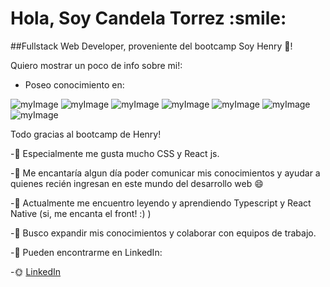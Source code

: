<h1> Hola, Soy Candela Torrez :smile: </h1>

##Fullstack Web Developer, proveniente del bootcamp Soy Henry :yellow_heart:! 


Quiero mostrar un poco de info sobre mi!:

- Poseo conocimiento en: 

![myImage](https://user-images.githubusercontent.com/67989505/179308496-f42a7fc5-d979-4642-aaef-332187f91d33.png)
![myImage](https://user-images.githubusercontent.com/67989505/179308531-db87dd63-ff09-47b9-850a-9e91bcf95efd.png)
![myImage](https://user-images.githubusercontent.com/67989505/179308510-f19ba6f1-7ea3-4e58-9c69-34d598438740.png)
![myImage](https://user-images.githubusercontent.com/67989505/179308514-d4e76da3-6e5d-4d78-9a47-34fc9e00c2b2.png)
![myImage](https://user-images.githubusercontent.com/67989505/179308538-6d89ac67-0525-4337-91e0-758c6a08b336.png)
![myImage](https://user-images.githubusercontent.com/67989505/179308544-bf7fd3b4-5789-48a6-8a97-4ffa6b34a42c.png)
![myImage](https://user-images.githubusercontent.com/67989505/179308549-ea733cd5-3dd5-40cd-9672-157847157840.png)

Todo gracias al bootcamp de Henry!

-:star2: Especialmente me gusta mucho CSS y React js.

-:star2: Me encantaría algun día poder comunicar mis conocimientos y ayudar a quienes recién ingresan en este mundo del desarrollo web :smile:

-:star2: Actualmente me encuentro leyendo y aprendiendo Typescript y React Native (si, me encanta el front! :) )

-:star2: Busco expandir mis conocimientos y colaborar con equipos de trabajo.

-:star2: Pueden encontrarme en LinkedIn: 

-:sun_with_face: [LinkedIn](linkedin.com/in/candela-torrez-6b0b69204)
